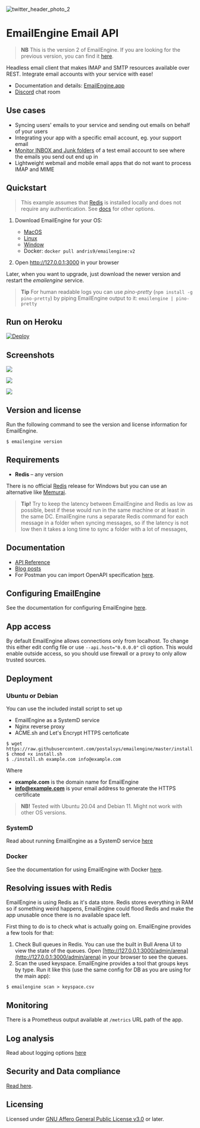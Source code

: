 ![twitter_header_photo_2](https://user-images.githubusercontent.com/132242/127487204-e27c980b-04b5-448c-b92f-e692fbefc1c5.png)

# EmailEngine Email API

> **NB** This is the version 2 of EmailEngine. If you are looking for the previous version, you can find it [here](https://github.com/postalsys/emailengine/tree/v1).

Headless email client that makes IMAP and SMTP resources available over REST. Integrate email accounts with your service with ease!

-   Documentation and details: [EmailEngine.app](https://emailengine.app/)
-   [Discord](https://emailengine.app/discord) chat room

## Use cases

-   Syncing users' emails to your service and sending out emails on behalf of your users
-   Integrating your app with a specific email account, eg. your support email
-   [Monitor INBOX and Junk folders](https://docs.emailengine.app/measuging-inbox-spam-placement/) of a test email account to see where the emails you send out end up in
-   Lightweight webmail and mobile email apps that do not want to process IMAP and MIME

## Quickstart

> This example assumes that [Redis](https://redis.io/) is installed locally and does not require any authentication. See [docs](https://emailengine.app/configuration#redis) for other options.

1. Download EmailEngine for your OS:

    - [MacOS](https://github.com/postalsys/emailengine/releases/latest/download/emailengine.pkg)
    - [Linux](https://github.com/postalsys/emailengine/releases/latest/download/emailengine.tar.gz)
    - [Window](https://github.com/postalsys/emailengine/releases/latest/download/emailengine.exe)
    - Docker: `docker pull andris9/emailengine:v2`

2. Open http://127.0.0.1:3000 in your browser

Later, when you want to upgrade, just download the newer version and restart the _emailengine_ service.

> **Tip** For human readable logs you can use _pino-pretty_ (`npm install -g pino-pretty`) by piping EmailEngine output to it: `emailengine | pino-pretty`

## Run on Heroku

[![Deploy](https://www.herokucdn.com/deploy/button.svg)](https://heroku.com/deploy?template=https://github.com/postalsys/emailengine)

## Screenshots

![](https://cldup.com/dC_4_suWrh.png)

![](https://cldup.com/KibGXRw8Mm.png)

![](https://cldup.com/mCxzWWjcLL.png)

## Version and license

Run the following command to see the version and license information for EmailEngine.

```
$ emailengine version
```

## Requirements

-   **Redis** – any version

There is no official [Redis](https://redis.io/) release for Windows but you can use an alternative like [Memurai](https://www.memurai.com/).

> **Tip!** Try to keep the latency between EmailEngine and Redis as low as possible, best if these would run in the same machine or at least in the same DC. EmailEngine runs a separate Redis command for each message in a folder when syncing messages, so if the latency is not low then it takes a long time to sync a folder with a lot of messages,

## Documentation

-   [API Reference](https://api.emailengine.app/)
-   [Blog posts](https://docs.emailengine.app/tag/email-engine/)
-   For Postman you can import OpenAPI specification [here](https://api.emailengine.app/swagger.json).

## Configuring EmailEngine

See the documentation for configuring EmailEngine [here](https://emailengine.app/configuration).

## App access

By default EmailEngine allows connections only from localhost. To change this either edit config file or use `--api.host="0.0.0.0"` cli option. This would enable outside access, so you should use firewall or a proxy to only allow trusted sources.

## Deployment

### Ubuntu or Debian

You can use the included install script to set up

-   EmailEngine as a SystemD service
-   Nginx reverse proxy
-   ACME.sh and Let's Encrypt HTTPS certoficate

```
$ wget https://raw.githubusercontent.com/postalsys/emailengine/master/install.sh
$ chmod +x install.sh
$ ./install.sh example.com info@example.com
```

Where

-   **example.com** is the domain name for EmailEngine
-   **info@example.com** is your email address to generate the HTTPS certificate

> **NB!** Tested with Ubuntu 20.04 and Debian 11. Might not work with other OS versions.

### SystemD

Read about running EmailEngine as a SystemD service [here](https://emailengine.app/system-d-service)

### Docker

See the documentation for using EmailEngine with Docker [here](https://emailengine.app/docker).

## Resolving issues with Redis

EmailEngine is using Redis as it's data store. Redis stores everything in RAM so if something weird happens, EmailEngine could flood Redis and make the app unusable once there is no available space left.

First thing to do is to check what is actually going on. EmailEngine provides a few tools for that:

1. Check Bull queues in Redis. You can use the built in Bull Arena UI to view the state of the queues. Open [http://127.0.0.1:3000/admin/arena](http://127.0.0.1:3000/admin/arena) in your browser to see the queues.
2. Scan the used keyspace. EmailEngine provides a tool that groups keys by type. Run it like this (use the same config for DB as you are using for the main app):

```
$ emailengine scan > keyspace.csv
```

## Monitoring

There is a Prometheus output available at `/metrics` URL path of the app.

## Log analysis

Read about logging options [here](https://emailengine.app/logging)

## Security and Data compliance

[Read here](https://docs.emailengine.app/data-compliance/).

## Licensing

Licensed under [GNU Affero General Public License v3.0](./LICENSE.txt) or later.

